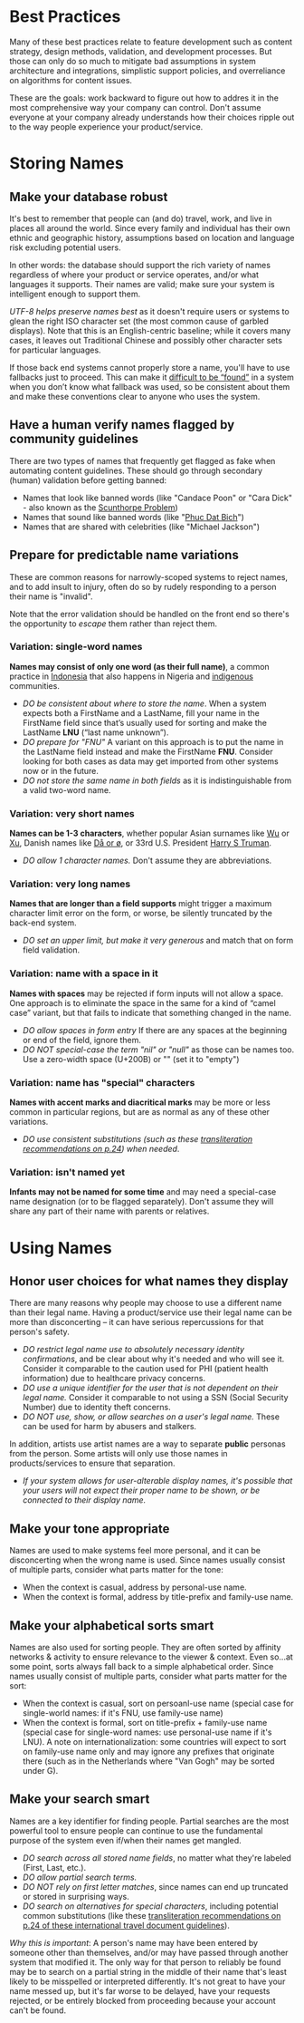 # Best Practices

Many of these best practices relate to feature development such as content strategy, design methods, validation, and development processes. But those can only do so much to mitigate bad assumptions in system architecture and integrations, simplistic support policies, and overreliance on algorithms for content issues.

These are the goals: work backward to figure out how to addres it in the most comprehensive way your company can control. Don't assume everyone at your company already understands how their choices ripple out to the way people experience your product/service.

# Storing Names

## Make your database robust

It's best to remember that people can (and do) travel, work, and live in places all around the world. Since every family and individual has their own ethnic and geographic history, assumptions based on location and language risk excluding potential users.

In other words: the database should support the rich variety of names regardless of where your product or service operates, and/or what languages it supports. Their names are valid; make sure your system is intelligent enough to support them.

*UTF-8 helps preserve names best* as it doesn't require users or systems to glean the right ISO character set (the most common cause of garbled displays). Note that this is an English-centric baseline; while it covers many cases, it leaves out Traditional Chinese and possibly other character sets for particular languages.

If those back end systems cannot properly store a name, you'll have to use fallbacks just to proceed. This can make it [difficult to be “found”](https://twitter.com/math3mag1c1an/status/1301224194844360705?s=21) in a system when you don’t know what fallback was used, so be consistent about them and make these conventions clear to anyone who uses the system.


## Have a human verify names flagged by community guidelines

There are two types of names that frequently get flagged as fake when automating content guidelines. These should go through secondary (human) validation before getting banned:

- Names that look like banned words (like "Candace Poon" or "Cara Dick" - also known as the [Scunthorpe Problem](https://en.wikipedia.org/wiki/Scunthorpe_problem))
- Names that sound like banned words (like "[Phuc Dat Bich](https://www.independent.co.uk/news/world/australasia/man-called-phuc-dat-bich-posts-passport-to-facebook-to-prove-his-name-is-real-a6741586.html)")
- Names that are shared with celebrities (like "Michael Jackson")


## Prepare for predictable name variations

These are common reasons for narrowly-scoped systems to reject names, and to add insult to injury, often do so by rudely responding to a person their name is "invalid".

Note that the error validation should be handled on the front end so there's the opportunity to *escape* them rather than reject them.


### Variation: single-word names

**Names may consist of only one word (as their full name)**, a common practice in [Indonesia](https://twitter.com/perangkaiaksara/status/1300941766074327045?s=20) that also happens in Nigeria and [indigenous](https://twitter.com/DobroMichael/status/1301185855369998338?s=20) communities.

- *DO be consistent about where to store the name*. When a system expects both a FirstName and a LastName, fill your name in the FirstName field since that’s usually used for sorting and make the LastName **LNU** (“last name unknown”).
- *DO prepare for "FNU"* A variant on this approach is to put the name in the LastName field instead and make the FirstName **FNU**. Consider looking for both cases as data may get imported from other systems now or in the future.
- *DO not store the same name in both fields* as it is indistinguishable from a valid two-word name.


### Variation: very short names

**Names can be 1-3 characters**, whether popular Asian surnames like [Wu](https://twitter.com/shirleyywu/status/1300628412466298881?s=20) or [Xu](https://twitter.com/sinxccc/status/1300840632081149954?s=20), Danish names like [Då or ø](https://twitter.com/danishmunk/status/1301128159044272129?s=20), or 33rd U.S. President [Harry S Truman](https://www.nps.gov/hstr/faqs.htm). 

- *DO allow 1 character names.* Don't assume they are abbreviations.


### Variation: very long names

**Names that are longer than a field supports** might trigger a maximum character limit error on the form, or worse, be silently truncated by the back-end system. 

- *DO set an upper limit, but make it very generous* and match that on form field validation.


### Variation: name with a space in it

**Names with spaces** may be rejected if form inputs will not allow a space. One approach is to eliminate the space in the same for a kind of “camel case” variant, but that fails to indicate that something changed in the name.

- *DO allow spaces in form entry* If there are any spaces at the beginning or end of the field, ignore them.
- *DO NOT special-case the term "nil" or "null"* as those can be names too. Use a zero-width space (U+200B) or "" (set it to "empty")


### Variation: name has "special" characters

**Names with accent marks and diacritical marks** may be more or less common in particular regions, but are as normal as any of these other variations. 

- *DO use consistent substitutions (such as these [transliteration recommendations on p.24]("https://www.icao.int/publications/Documents/9303_p3_cons_en.pdf")) when needed*.


### Variation: isn't named yet

**Infants may not be named for some time** and may need a special-case name designation (or to be flagged separately). Don't assume they will share any part of their name with parents or relatives.


# Using Names

## Honor user choices for what names they display

There are many reasons why people may choose to use a different name than their legal name. Having a product/service use their legal name can be more than disconcerting – it can have serious repercussions for that person's safety. 

- *DO restrict legal name use to absolutely necessary identity confirmations*, and be clear about why it's needed and who will see it. Consider it comparable to the caution used for PHI (patient health information) due to healthcare privacy concerns.
- *DO use a unique identifier for the user that is not dependent on their legal name.* Consider it comparable to not using a SSN (Social Security Number) due to identity theft concerns.  
- *DO NOT use, show, or allow searches on a user's legal name.* These can be used for harm by abusers and stalkers.

In addition, artists use artist names are a way to separate **public** personas from the person. Some artists will only use those names in products/services to ensure that separation.

- *If your system allows for user-alterable display names, it's possible that your users will not expect their proper name to be shown, or be connected to their display name.*


## Make your tone appropriate

Names are used to make systems feel more personal, and it can be disconcerting when the wrong name is used. Since names usually consist of multiple parts, consider what parts matter for the tone:

- When the context is casual, address by personal-use name.
- When the context is formal, address by title-prefix and family-use name.


## Make your alphabetical sorts smart

Names are also used for sorting people. They are often sorted by affinity networks & activity to ensure relevance to the viewer & context. Even so...at some point, sorts always fall back to a simple alphabetical order. Since names usually consist of multiple parts, consider what parts matter for the sort:

- When the context is casual, sort on persoanl-use name (special case for single-world names: if it's FNU, use family-use name)
- When the context is formal, sort on title-prefix + family-use name (special case for single-word names: use personal-use name if it's LNU). A note on internationalization: some countries will expect to sort on family-use name only and may ignore any prefixes that originate there (such as in the Netherlands where "Van Gogh" may be sorted under G).


## Make your search smart

Names are a key identifier for finding people. Partial searches are the most powerful tool to ensure people can continue to use the fundamental purpose of the system even if/when their names get mangled. 

- *DO search across all stored name fields*, no matter what they're labeled (First, Last, etc.).
- *DO allow partial search terms.*
- *DO NOT rely on first letter matches*, since names can end up truncated or stored in surprising ways.
- *DO search on alternatives for special characters*, including potential common substitutions (like these [transliteration recommendations on p.24 of these international travel document guidelines]("https://www.icao.int/publications/Documents/9303_p3_cons_en.pdf")).

*Why this is important*: A person's name may have been entered by someone other than themselves, and/or may have passed through another system that modified it. The only way for that person to reliably be found may be to search on a partial string in the middle of their name that's least likely to be misspelled or interpreted differently. It's not great to have your name messed up, but it's far worse to be delayed, have your requests rejected, or be entirely blocked from proceeding because your account can't be found.




